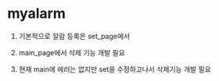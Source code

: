 # myalarm

1. 기본적으로 알람 등록은 set_page에서
2. main_page에서 삭제 기능 개발 필요

3. 현재 main에 에러는 없지만 set을 수정하고나서 삭제기능 개발 필요